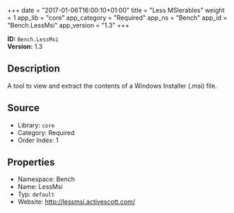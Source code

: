 ﻿+++
date = "2017-01-06T16:00:10+01:00"
title = "Less MSIerables"
weight = 1
app_lib = "core"
app_category = "Required"
app_ns = "Bench"
app_id = "Bench.LessMsi"
app_version = "1.3"
+++

**ID:** `Bench.LessMsi`  
**Version:** 1.3  
<!--more-->

## Description
A tool to view and extract the contents of a Windows Installer (.msi) file.

## Source

* Library: `core`
* Category: Required
* Order Index: 1

## Properties

* Namespace: Bench
* Name: LessMsi
* Typ: `default`
* Website: <http://lessmsi.activescott.com/>

